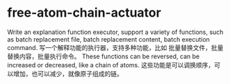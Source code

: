 # free-atom-chain-actuator
Write an explanation function executor, support a variety of functions, such as batch replacement file, batch replacement content, batch execution command. 写一个解释功能的执行器，支持多种功能，比如 批量替换文件，批量替换内容，批量执行命令。 These functions can be reversed, can be increased or decreased, like a chain of atoms. 这些功能是可以调换顺序，可以增加，也可以减少，就像原子组成的链。

